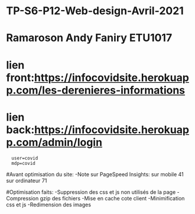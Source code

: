 # TP-S6-P12-Web-design-Avril-2021 
# Ramaroson Andy Faniry ETU1017
# lien front:https://infocovidsite.herokuapp.com/les-derenieres-informations
# lien back:https://infocovidsite.herokuapp.com/admin/login
      user=covid
      mdp=covid
#Avant optimisation du site:
    -Note sur PageSpeed Insights:
        sur mobile 41
        sur ordinateur 71

#Optimisation faits:
    -Suppression des css et js non utilisés de la page
    -Compression gzip des fichiers
    -Mise en cache cote client
    -Minimification css et js
    -Redimension des images

